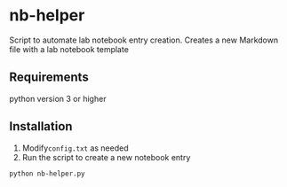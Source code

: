 # nb-helper
Script to automate lab notebook entry creation. Creates a new Markdown file with a lab notebook template

## Requirements
python version 3 or higher

## Installation
1. Modify`config.txt` as needed
2. Run the script to create a new notebook entry
```
python nb-helper.py
```

